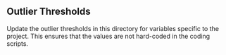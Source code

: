 ## Outlier Thresholds

Update the outlier thresholds in this directory for variables specific to the project. This ensures that the values are not hard-coded in the coding scripts. 